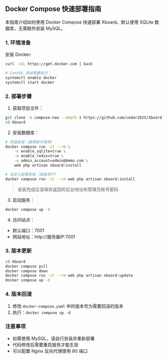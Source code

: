 ## Docker Compose 快速部署指南

本指南介绍如何使用 Docker Compose 快速部署 Xboard。默认使用 SQLite 数据库，无需额外安装 MySQL。

### 1. 环境准备

安装 Docker:
```bash
curl -sSL https://get.docker.com | bash

# CentOS 系统需要执行：
systemctl enable docker
systemctl start docker
```

### 2. 部署步骤

1. 获取项目文件：
```bash
git clone -b compose-new --depth 1 https://github.com/cedar2025/Xboard
cd Xboard
```

2. 安装数据库：
```bash
# 快速安装（推荐新手使用）
docker compose run -it --rm \
    -e enable_sqlite=true \
    -e enable_redis=true \
    -e admin_account=admin@demo.com \
    web php artisan xboard:install

# 自定义配置安装（高级用户）
docker compose run -it --rm web php artisan xboard:install
```
> 安装完成后请保存返回的后台地址和管理员账号密码

3. 启动服务：
```bash
docker compose up -d
```

4. 访问站点：
- 默认端口：7001
- 网站地址：http://服务器IP:7001

### 3. 版本更新

```bash
cd Xboard
docker compose pull
docker compose down
docker compose run -it --rm web php artisan xboard:update
docker compose up -d
```

### 4. 版本回滚

1. 修改 `docker-compose.yaml` 中的版本号为需要回滚的版本
2. 执行：`docker compose up -d`

### 注意事项

- 如需使用 MySQL，请自行安装并重新部署
- 代码修改后需要重启服务才能生效
- 可以配置 Nginx 反向代理使用 80 端口

